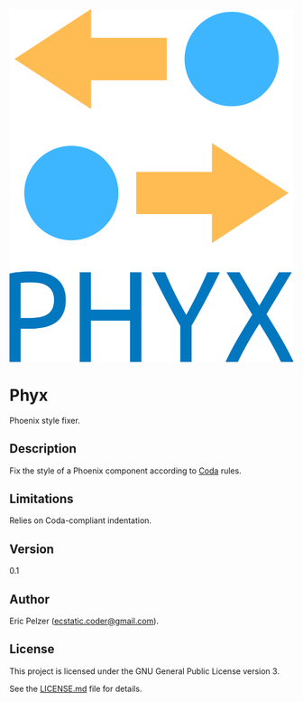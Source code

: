 ![](https://github.com/senselogic/PHYX/blob/master/LOGO/phyx.png)

# Phyx

Phoenix style fixer.

## Description

Fix the style of a Phoenix component according to [Coda](https://github.com/senselogic/CODA) rules.

## Limitations

Relies on Coda-compliant indentation.

## Version

0.1

## Author

Eric Pelzer (ecstatic.coder@gmail.com).

## License

This project is licensed under the GNU General Public License version 3.

See the [LICENSE.md](LICENSE.md) file for details.

